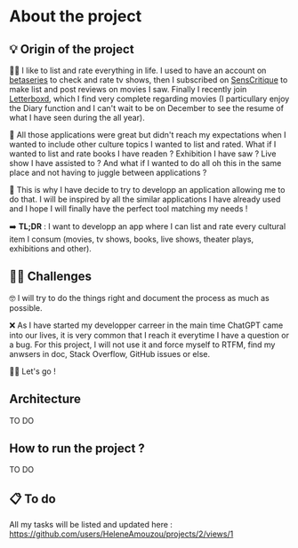# About the project

## 💡 Origin of the project

✍🏾 I like to list and rate everything in life. I used to have an account on [betaseries](https://www.betaseries.com/) to check and rate tv shows, then I subscribed on [SensCritique](https://www.senscritique.com/) to make list and post reviews on movies I saw. Finally I recently join [Letterboxd](https://letterboxd.com/), which I find very complete regarding movies (I particullary enjoy the Diary function and I can't wait to be on December to see the resume of what I have seen during the all year).

🤔 All those applications were great but didn't reach my expectations when I wanted to include other culture topics I wanted to list and rated. What if I wanted to list and rate books I have readen ? Exhibition I have saw ? Live show I have assisted to ? And what if I wanted to do all oh this in the same place and not having to juggle between applications ?

🚀 This is why I have decide to try to developp an application allowing me to do that. I will be inspired by all the similar applications I have already used and I hope I will finally have the perfect tool matching my needs !

➡️ **TL;DR** : I want to developp an app where I can list and rate every cultural item I consum (movies, tv shows, books, live shows, theater plays, exhibitions and other).

## 💪🏾 Challenges

🤓 I will try to do the things right and document the process as much as possible.

❌ As I have started my developper carreer in the main time ChatGPT came into our lives, it is very common that I reach it everytime I have a question or a bug. For this project, I will not use it and force myself to RTFM, find my anwsers in doc, Stack Overflow, GitHub issues or else.

🤸🏾 Let's go !

## Architecture

TO DO

## How to run the project ?

TO DO

## 📋 To do

All my tasks will be listed and updated here : https://github.com/users/HeleneAmouzou/projects/2/views/1
